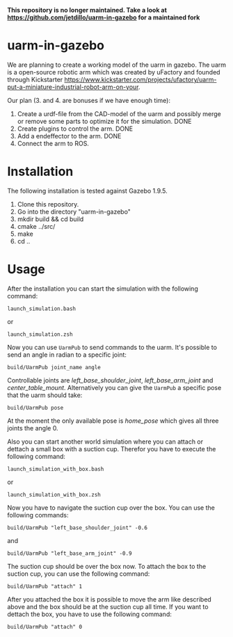 __This repository is no longer maintained. Take a look at https://github.com/jetdillo/uarm-in-gazebo for a maintained fork__

uarm-in-gazebo
==============
We are planning to create a working model of the uarm in gazebo. The uarm is a open-source robotic arm which was created by uFactory and founded through Kickstarter https://www.kickstarter.com/projects/ufactory/uarm-put-a-miniature-industrial-robot-arm-on-your.

Our plan (3. and 4. are bonuses if we have enough time):

1. Create a urdf-file from the CAD-model of the uarm and possibly merge or remove some parts to optimize it for the simulation. DONE
2. Create plugins to control the arm. DONE
3. Add a endeffector to the arm. DONE
4. Connect the arm to ROS.

Installation
==============
The following installation is tested against Gazebo 1.9.5.

1. Clone this repository.
2. Go into the directory "uarm-in-gazebo"
3. mkdir build && cd build
4. cmake ../src/
5. make
6. cd ..


Usage
==============
After the installation you can start the simulation with the following command:
```
launch_simulation.bash
```
or
```
launch_simulation.zsh
```

Now you can use `UarmPub` to send commands to the uarm. It's possible to send an angle in radian to a specific joint:
```
build/UarmPub joint_name angle
```
Controllable joints are *left_base_shoulder_joint*, *left_base_arm_joint* and *center_table_mount*.
Alternatively you can give the `UarmPub` a specific pose that the uarm should take:
```
build/UarmPub pose
```
At the moment the only available pose is *home_pose* which gives all three joints the angle 0.

Also you can start another world simulation where you can attach or dettach a small box with a suction cup.
Therefor you have to execute the following command:
```
launch_simulation_with_box.bash
```
or
```
launch_simulation_with_box.zsh
```
Now you have to navigate the suction cup over the box. You can use the following commands:
```
build/UarmPub "left_base_shoulder_joint" -0.6
```
and
```
build/UarmPub "left_base_arm_joint" -0.9
```
The suction cup should be over the box now. To attach the box to the suction cup, you can use the following command:
```
build/UarmPub "attach" 1
```
After you attached the box it is possible to move the arm like described above and the box should be at the suction cup all time.
If you want to dettach the box, you have to use the following command:
```
build/UarmPub "attach" 0
```
















